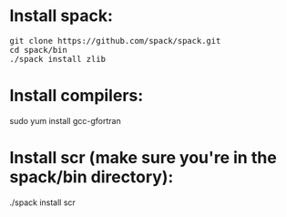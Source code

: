 # Install spack:

<pre>git clone https://github.com/spack/spack.git
cd spack/bin
./spack install zlib
</pre>

# Install compilers:

sudo yum install gcc-gfortran

# Install scr (make sure you're in the spack/bin directory):

./spack install scr




